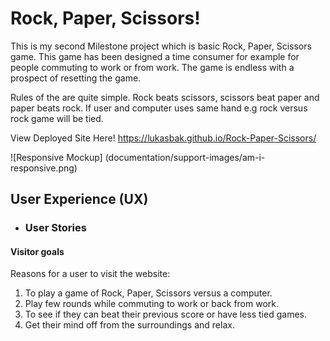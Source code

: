 # Rock, Paper, Scissors!

This is my second Milestone project which is basic Rock, Paper, Scissors game. This game has been designed a time consumer for example for people commuting to work or from work.
The game is endless with a prospect of resetting the game.

Rules of the are quite simple. Rock beats scissors, scissors beat paper and paper beats rock. If user and computer uses same hand e.g rock versus rock game will be tied.

View Deployed Site Here! <https://lukasbak.github.io/Rock-Paper-Scissors/>

![Responsive Mockup] (documentation/support-images/am-i-responsive.png)

## User Experience (UX)

- ### User Stories

#### Visitor goals

Reasons for a user to visit the website:

1. To play a game of Rock, Paper, Scissors versus a computer.
2. Play few rounds while commuting to work or back from work.
3. To see if they can beat their previous score or have less tied games.
4. Get their mind off from the surroundings and relax.


